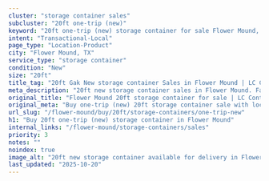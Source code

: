 ```yaml
---
cluster: "storage container sales"
subcluster: "20ft one-trip (new)"
keyword: "20ft one-trip (new) storage container for sale Flower Mound, TX"
intent: "Transactional-Local"
page_type: "Location-Product"
city: "Flower Mound, TX"
service_type: "storage container"
condition: "New"
size: "20ft"
title_tag: "20ft Gak New storage container Sales in Flower Mound | LC Container"
meta_description: "20ft new storage container sales in Flower Mound. Fast delivery, competitive pricing. Serving storage containers area. Quote ID: BHX. Call (214) 524-4168 for your free quote today."
original_title: "Flower Mound 20ft storage container for sale | LC Container"
original_meta: "Buy one-trip (new) 20ft storage container sale with local delivery in Flower Mound, TX. LC Container — local Since 2003. Request a fast quote today."
url_slug: "/flower-mound/buy/20ft/storage-containers/one-trip-new"
h1: "Buy 20ft one-trip (new) storage container in Flower Mound"
internal_links: "/flower-mound/storage-containers/sales"
priority: 3
notes: ""
noindex: true
image_alt: "20ft new storage container available for delivery in Flower Mound"
last_updated: "2025-10-20"
---
```


<!-- TODO: Add unique city/inventory copy, images, and internal links here. -->
